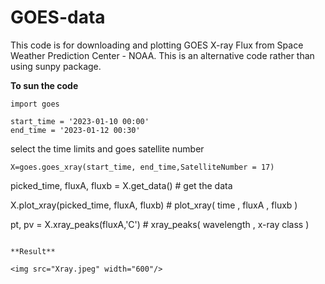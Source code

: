 # GOES-data
This code is for downloading and plotting GOES X-ray Flux from Space Weather Prediction Center - NOAA. This is an alternative code rather than using sunpy package.

**To sun the code**

```
import goes

start_time = '2023-01-10 00:00'
end_time = '2023-01-12 00:30'
```
select the time limits and goes satellite number
```
X=goes.goes_xray(start_time, end_time,SatelliteNumber = 17)       
```
picked_time, fluxA, fluxb = X.get_data()                          #  get the data

X.plot_xray(picked_time, fluxA, fluxb)                          # plot_xray( time , fluxA , fluxb )  
 
pt, pv = X.xray_peaks(fluxA,'C')                                # xray_peaks(  wavelength  , x-ray class  ) 
```

**Result**

<img src="Xray.jpeg" width="600"/>
